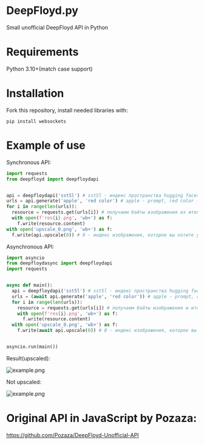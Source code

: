 # DeepFloyd.py
Small unofficial DeepFloyd API in Python

# Requirements
Python 3.10+(match case support)

# Installation
Fork this repository, install needed libraries with:
```
pip install websockets
```

# Example of use

Synchronous API:
```py
import requests
from deepfloyd import deepfloydapi


api = deepfloydapi('sst5l') # sst5l - индекс пространства hugging faces
urls = api.generate('apple', 'red color') # apple - prompt, red color - negative prompt(необязателен)
for i in range(len(urls)):
  resource = requests.get(urls[i]) # получаем байты изображения из итогового url
  with open(f'res{i}.png', 'wb+') as f:
    f.write(resource.content)
with open('upscale_0.png', 'wb+') as f:
  f.write(api.upscale(0)) # 0 - индекс изображения, которое вы хотите увеличить
```

Asynchronous API:
```py
import asyncio
from deepfloydasync import deepfloydapi
import requests


async def main():
  api = deepfloydapi('sst5l') # sst5l - индекс пространства hugging faces
  urls = (await api.generate('apple', 'red color')) # apple - prompt, red color - negative prompt(он необязателен)
  for i in range(len(urls)):
    resource = requests.get(urls[i]) # получаем байты изображения и итогового url
    with open(f'res{i}.png', 'wb+') as f:
      f.write(resource.content)
  with open('upscale_0.png', 'wb+') as f:
    f.write(await api.upscale(0)) # 0 - индекс изображения, которое вы хотите увеличить


asyncio.run(main())
```

Result(upscaled):

![example.png](https://i.imgur.com/yyV3u9s.png)


Not upscaled:

![example.png](https://i.imgur.com/PLpLdYO.png)


# Original API in JavaScript by Pozaza:
https://github.com/Pozaza/DeepFloyd-Unofficial-API
